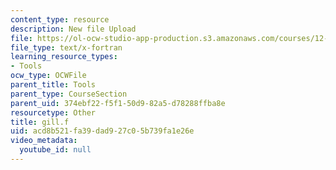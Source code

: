 ```yaml
---
content_type: resource
description: New file Upload
file: https://ol-ocw-studio-app-production.s3.amazonaws.com/courses/12-811-tropical-meteorology-spring-2011/acd8b521fa39dad927c05b739fa1e26e_gill.f
file_type: text/x-fortran
learning_resource_types:
- Tools
ocw_type: OCWFile
parent_title: Tools
parent_type: CourseSection
parent_uid: 374ebf22-f5f1-50d9-82a5-d78288ffba8e
resourcetype: Other
title: gill.f
uid: acd8b521-fa39-dad9-27c0-5b739fa1e26e
video_metadata:
  youtube_id: null
---
```

